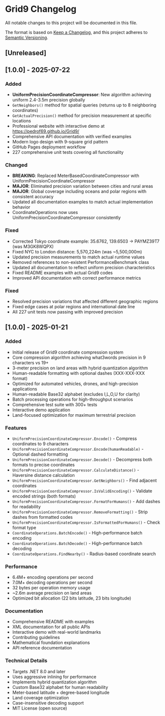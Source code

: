 # Grid9 Changelog

All notable changes to this project will be documented in this file.

The format is based on [Keep a Changelog](https://keepachangelog.com/en/1.0.0/),
and this project adheres to [Semantic Versioning](https://semver.org/spec/v2.0.0.html).

## [Unreleased]

## [1.0.0] - 2025-07-22

### Added
- **UniformPrecisionCoordinateCompressor**: New algorithm achieving uniform 2.4-3.5m precision globally
- `GetNeighbors()` method for spatial queries (returns up to 8 neighboring coordinates)
- `GetActualPrecision()` method for precision measurement at specific locations
- Professional website with interactive demo at https://pedrof69.github.io/Grid9/
- Comprehensive API documentation with verified examples
- Modern logo design with 9-square grid pattern
- GitHub Pages deployment workflow
- 227 comprehensive unit tests covering all functionality

### Changed
- **BREAKING**: Replaced MeterBasedCoordinateCompressor with UniformPrecisionCoordinateCompressor
- **MAJOR**: Eliminated precision variation between cities and rural areas
- **MAJOR**: Global coverage including oceans and polar regions with consistent accuracy
- Updated all documentation examples to match actual implementation behavior
- CoordinateOperations now uses UniformPrecisionCoordinateCompressor consistently

### Fixed
- Corrected Tokyo coordinate example: 35.6762, 139.6503 → PAYMZ39T7 (was M3GK8WQPX)
- Fixed NYC to London distance: 5,570,224m (was ~5,500,000m)
- Updated precision measurements to match actual runtime values
- Removed references to non-existent PerformanceBenchmark class
- Updated all documentation to reflect uniform precision characteristics
- Fixed README examples with actual Grid9 codes
- Improved API documentation with correct performance metrics

### Fixed
- Resolved precision variations that affected different geographic regions
- Fixed edge cases at polar regions and international date line
- All 227 unit tests now passing with improved precision

## [1.0.0] - 2025-01-21

### Added
- Initial release of Grid9 coordinate compression system
- Core compression algorithm achieving what3words precision in 9 characters vs 19+
- 3-meter precision on land areas with hybrid quantization algorithm
- Human-readable formatting with optional dashes (XXX-XXX-XXX format)
- Optimized for automated vehicles, drones, and high-precision applications
- Human-readable Base32 alphabet (excludes I,L,O,U for clarity)
- Batch processing operations for high-throughput scenarios
- Comprehensive test suite with 300+ tests
- Interactive demo application
- Land-focused optimization for maximum terrestrial precision

### Features
- `UniformPrecisionCoordinateCompressor.Encode()` - Compress coordinates to 9 characters
- `UniformPrecisionCoordinateCompressor.Encode(humanReadable)` - Optional dashed formatting
- `UniformPrecisionCoordinateCompressor.Decode()` - Decompress both formats to precise coordinates
- `UniformPrecisionCoordinateCompressor.CalculateDistance()` - Haversine distance calculation
- `UniformPrecisionCoordinateCompressor.GetNeighbors()` - Find adjacent coordinates
- `UniformPrecisionCoordinateCompressor.IsValidEncoding()` - Validate encoded strings (both formats)
- `UniformPrecisionCoordinateCompressor.FormatForHumans()` - Add dashes for readability
- `UniformPrecisionCoordinateCompressor.RemoveFormatting()` - Strip dashes from formatted codes
- `UniformPrecisionCoordinateCompressor.IsFormattedForHumans()` - Check format type
- `CoordinateOperations.BatchEncode()` - High-performance batch encoding
- `CoordinateOperations.BatchDecode()` - High-performance batch decoding
- `CoordinateOperations.FindNearby()` - Radius-based coordinate search

### Performance
- 6.4M+ encoding operations per second
- 7.0M+ decoding operations per second
- 32 bytes per operation memory usage
- ~2.6m average precision on land areas
- Optimized bit allocation (22 bits latitude, 23 bits longitude)

### Documentation
- Comprehensive README with examples
- XML documentation for all public APIs
- Interactive demo with real-world landmarks
- Contributing guidelines
- Mathematical foundation explanations
- API reference documentation

### Technical Details
- Targets .NET 8.0 and later
- Uses aggressive inlining for performance
- Implements hybrid quantization algorithm
- Custom Base32 alphabet for human readability
- Meter-based latitude + degree-based longitude
- Land coverage optimization
- Case-insensitive decoding support
- MIT License (open source)
